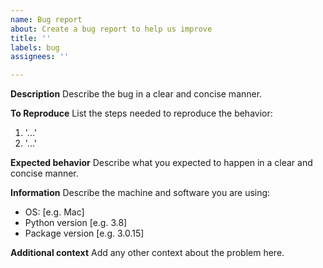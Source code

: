 ```yaml
---
name: Bug report
about: Create a bug report to help us improve
title: ''
labels: bug
assignees: ''

---
```


**Description**
Describe the bug in a clear and concise manner.

**To Reproduce**
List the steps needed to reproduce the behavior:
1. '...'
2. '...'

**Expected behavior**
Describe what you expected to happen in a clear and concise manner.

**Information**
Describe the machine and software you are using:
 - OS: [e.g. Mac]
 - Python version [e.g. 3.8]
 - Package version [e.g. 3.0.15]

**Additional context**
Add any other context about the problem here.
